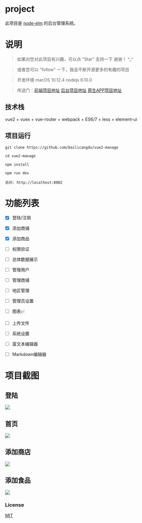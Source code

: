 
# project

此项目是 [node-elm](https://github.com/bailicangdu/node-elm) 的后台管理系统。


# 说明

>  如果对您对此项目有兴趣，可以点 "Star" 支持一下 谢谢！ ^_^

>  或者您可以 "follow" 一下，我会不断开源更多的有趣的项目

>  开发环境 macOS 10.12.4  nodejs 6.10.0

>  传送门：[前端项目地址](https://github.com/bailicangdu/vue2-elm)  [后台项目地址](https://github.com/bailicangdu/node-elm)  [原生APP项目地址](https://github.com/bailicangdu/RN-elm)


## 技术栈

vue2 + vuex + vue-router + webpack + ES6/7 + less + element-ui


## 项目运行


```
git clone https://github.com/bailicangdu/vue2-manage  

cd vue2-manage  

npm install

npm run dev 

访问: http://localhost:8002

```

# 功能列表

- [x] 登陆/注销
- [x] 添加商铺
- [x] 添加商品
- [ ] 权限验证
- [ ] 总体数据展示
- [ ] 管理用户
- [ ] 管理商铺
- [ ] 地区管理
- [ ] 管理员设置
- [ ] 图表📈
- [ ] 上传文件
- [ ] 系统设置
- [ ] 富文本编辑器
- [ ] Markdown编辑器


# 项目截图

## 登陆

![](https://github.com/bailicangdu/vue2-manage/blob/master/screenshots/manage_login.png)

## 首页
![](https://github.com/bailicangdu/vue2-manage/blob/master/screenshots/manage_home.png)

## 添加商店
![](https://github.com/bailicangdu/vue2-manage/blob/master/screenshots/addshop.png)

## 添加食品
![](https://github.com/bailicangdu/vue2-manage/blob/master/screenshots/addfood.png)


### License

[MIT](https://github.com/bailicangdu/vue2-manage/blob/master/LICENSE)
